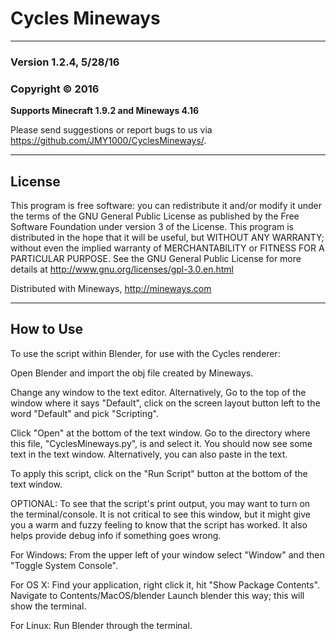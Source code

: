 # Cycles Mineways #

--------

### Version 1.2.4, 5/28/16 ###

### Copyright © 2016 ###

**Supports Minecraft 1.9.2 and Mineways 4.16**

Please send suggestions or report bugs to us via https://github.com/JMY1000/CyclesMineways/.

--------

## License ##

This program is free software: you can redistribute it and/or modify it under the terms of the GNU General Public License as published by the Free Software Foundation under version 3 of the License. This program is distributed in the hope that it will be useful, but WITHOUT ANY WARRANTY; without even the implied warranty of MERCHANTABILITY or FITNESS FOR A PARTICULAR PURPOSE. See the GNU General Public License for more details at http://www.gnu.org/licenses/gpl-3.0.en.html


Distributed with Mineways, http://mineways.com

--------

## How to Use ##

To use the script within Blender, for use with the Cycles renderer:

Open Blender and import the obj file created by Mineways.

Change any window to the text editor.
Alternatively, Go to the top of the window where it says "Default", click on the screen layout button left to the word "Default" and pick "Scripting".

Click "Open" at the bottom of the text window.
Go to the directory where this file, "CyclesMineways.py", is and select it.
You should now see some text in the text window.
Alternatively, you can also paste in the text.

To apply this script, click on the "Run Script" button at the bottom of the text window.

OPTIONAL:
To see that the script's print output, you may want to turn on the terminal/console.
It is not critical to see this window, but it might give you a warm and fuzzy feeling to know that the script has worked.
It also helps provide debug info if something goes wrong.

For Windows:
From the upper left of your window select "Window" and then "Toggle System Console".

For OS X:
Find your application, right click it, hit "Show Package Contents".
Navigate to Contents/MacOS/blender
Launch blender this way; this will show the terminal.

For Linux:
Run Blender through the terminal.
